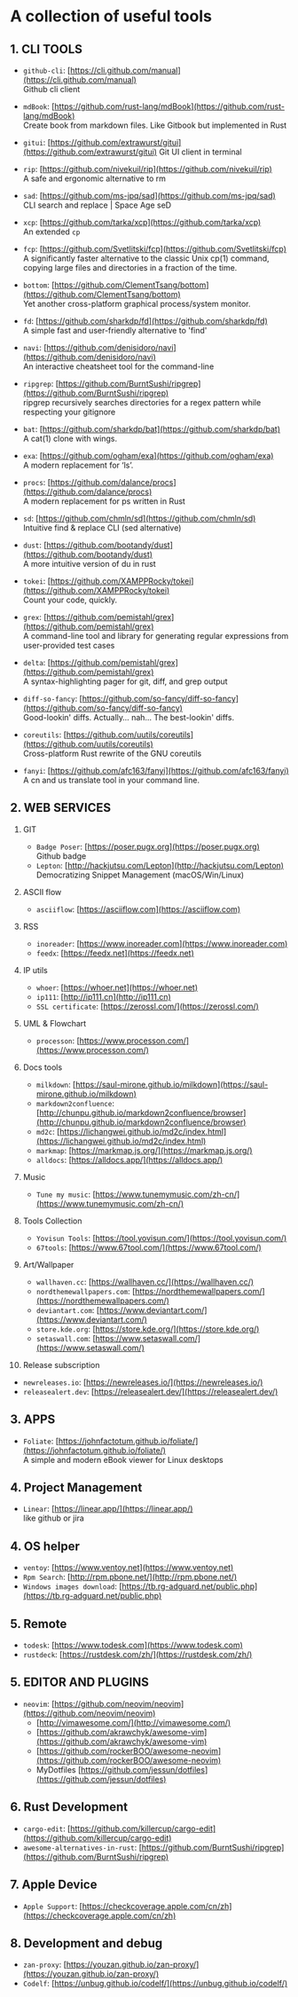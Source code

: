 # A collection of useful tools

## 1. CLI TOOLS

- `github-cli`: [https://cli.github.com/manual](https://cli.github.com/manual)  
Github cli client

- `mdBook`: [https://github.com/rust-lang/mdBook](https://github.com/rust-lang/mdBook)  
Create book from markdown files. Like Gitbook but implemented in Rust

- `gitui`: [https://github.com/extrawurst/gitui](https://github.com/extrawurst/gitui)
Git UI client in terminal

- `rip`: [https://github.com/nivekuil/rip](https://github.com/nivekuil/rip)  
A safe and ergonomic alternative to rm

- `sad`: [https://github.com/ms-jpq/sad](https://github.com/ms-jpq/sad)  
CLI search and replace | Space Age seD

- `xcp`: [https://github.com/tarka/xcp](https://github.com/tarka/xcp)  
An extended `cp`

- `fcp`: [https://github.com/Svetlitski/fcp](https://github.com/Svetlitski/fcp)  
A significantly faster alternative to the classic Unix cp(1) command, copying large files and directories in a fraction of the time.

- `bottom`: [https://github.com/ClementTsang/bottom](https://github.com/ClementTsang/bottom)  
Yet another cross-platform graphical process/system monitor.

- `fd`: [https://github.com/sharkdp/fd](https://github.com/sharkdp/fd)  
A simple fast and user-friendly alternative to 'find'

- `navi`: [https://github.com/denisidoro/navi](https://github.com/denisidoro/navi)  
An interactive cheatsheet tool for the command-line

- `ripgrep`: [https://github.com/BurntSushi/ripgrep](https://github.com/BurntSushi/ripgrep)  
ripgrep recursively searches directories for a regex pattern while respecting your gitignore

- `bat`: [https://github.com/sharkdp/bat](https://github.com/sharkdp/bat)  
A cat(1) clone with wings.

- `exa`: [https://github.com/ogham/exa](https://github.com/ogham/exa)  
A modern replacement for ‘ls’.

- `procs`: [https://github.com/dalance/procs](https://github.com/dalance/procs)  
A modern replacement for ps written in Rust

- `sd`: [https://github.com/chmln/sd](https://github.com/chmln/sd)  
Intuitive find & replace CLI (sed alternative)

- `dust`: [https://github.com/bootandy/dust](https://github.com/bootandy/dust)  
A more intuitive version of du in rust

- `tokei`: [https://github.com/XAMPPRocky/tokei](https://github.com/XAMPPRocky/tokei)  
Count your code, quickly.

- `grex`: [https://github.com/pemistahl/grex](https://github.com/pemistahl/grex)  
A command-line tool and library for generating regular expressions from user-provided test cases

- `delta`: [https://github.com/pemistahl/grex](https://github.com/pemistahl/grex)  
A syntax-highlighting pager for git, diff, and grep output

- `diff-so-fancy`: [https://github.com/so-fancy/diff-so-fancy](https://github.com/so-fancy/diff-so-fancy)  
Good-lookin' diffs. Actually… nah… The best-lookin' diffs.

- `coreutils`: [https://github.com/uutils/coreutils](https://github.com/uutils/coreutils)  
Cross-platform Rust rewrite of the GNU coreutils

- `fanyi`: [https://github.com/afc163/fanyi](https://github.com/afc163/fanyi)  
A cn and us translate tool in your command line.

## 2. WEB SERVICES

1. GIT  

    - `Badge Poser`: [https://poser.pugx.org](https://poser.pugx.org)  
       Github badge
    - `Lepton`: [http://hackjutsu.com/Lepton](http://hackjutsu.com/Lepton)  
       Democratizing Snippet Management (macOS/Win/Linux)

2. ASCII flow  

    - `asciiflow`: [https://asciiflow.com](https://asciiflow.com)  

3. RSS  

    - `inoreader`: [https://www.inoreader.com](https://www.inoreader.com)  
    - `feedx`: [https://feedx.net](https://feedx.net)  

4. IP utils  

    - `whoer`: [https://whoer.net](https://whoer.net)  
    - `ip111`: [http://ip111.cn](http://ip111.cn)  
    - `SSL certificate`: [https://zerossl.com/](https://zerossl.com/)

5. UML & Flowchart  

    - `processon`: [https://www.processon.com/](https://www.processon.com/)  

6. Docs tools

   - `milkdown`: [https://saul-mirone.github.io/milkdown](https://saul-mirone.github.io/milkdown)  
   - `markdown2confluence`: [http://chunpu.github.io/markdown2confluence/browser](http://chunpu.github.io/markdown2confluence/browser)  
   - `md2c`: [https://lichangwei.github.io/md2c/index.html](https://lichangwei.github.io/md2c/index.html)
   - `markmap`: [https://markmap.js.org/](https://markmap.js.org/)
   - `alldocs`: [https://alldocs.app/](https://alldocs.app/)

7. Music

   - `Tune my music`: [https://www.tunemymusic.com/zh-cn/](https://www.tunemymusic.com/zh-cn/)

8. Tools Collection

   - `Yovisun Tools`: [https://tool.yovisun.com/](https://tool.yovisun.com/)
   - `67tools`: [https://www.67tool.com/](https://www.67tool.com/)

9. Art/Wallpaper

   - `wallhaven.cc`: [https://wallhaven.cc/](https://wallhaven.cc/)
   - `nordthemewallpapers.com`: [https://nordthemewallpapers.com/](https://nordthemewallpapers.com/)
   - `deviantart.com`: [https://www.deviantart.com/](https://www.deviantart.com/)
   - `store.kde.org`: [https://store.kde.org/](https://store.kde.org/)
   - `setaswall.com`: [https://www.setaswall.com/](https://www.setaswall.com/)

10. Release subscription

- `newreleases.io`: [https://newreleases.io/](https://newreleases.io/)
- `releasealert.dev`: [https://releasealert.dev/](https://releasealert.dev/)

## 3. APPS

- `Foliate`: [https://johnfactotum.github.io/foliate/](https://johnfactotum.github.io/foliate/)  
  A simple and modern eBook viewer for Linux desktops

## 4. Project Management

- `Linear`: [https://linear.app/](https://linear.app/)  
  like github or jira

## 4. OS helper

- `ventoy`: [https://www.ventoy.net](https://www.ventoy.net)  
- `Rpm Search`: [http://rpm.pbone.net/](http://rpm.pbone.net/)  
- `Windows images download`: [https://tb.rg-adguard.net/public.php](https://tb.rg-adguard.net/public.php)

## 5. Remote

- `todesk`: [https://www.todesk.com](https://www.todesk.com)  
- `rustdeck`: [https://rustdesk.com/zh/](https://rustdesk.com/zh/)  

## 5. EDITOR AND PLUGINS

- `neovim`: [https://github.com/neovim/neovim](https://github.com/neovim/neovim)
  - [http://vimawesome.com/](http://vimawesome.com/)  
  - [https://github.com/akrawchyk/awesome-vim](https://github.com/akrawchyk/awesome-vim)  
  - [https://github.com/rockerBOO/awesome-neovim](https://github.com/rockerBOO/awesome-neovim)  
  - MyDotfiles [https://github.com/jessun/dotfiles](https://github.com/jessun/dotfiles)  

## 6. Rust Development

- `cargo-edit`: [https://github.com/killercup/cargo-edit](https://github.com/killercup/cargo-edit)  
- `awesome-alternatives-in-rust`: [https://github.com/BurntSushi/ripgrep](https://github.com/BurntSushi/ripgrep)  

## 7. Apple Device

- `Apple Support`: [https://checkcoverage.apple.com/cn/zh](https://checkcoverage.apple.com/cn/zh)

## 8. Development and debug

- `zan-proxy`: [https://youzan.github.io/zan-proxy/](https://youzan.github.io/zan-proxy/)
- `Codelf`: [https://unbug.github.io/codelf/](https://unbug.github.io/codelf/)
